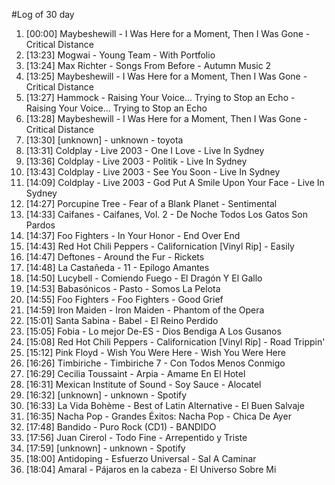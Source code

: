 #Log of 30 day

1. [00:00] Maybeshewill - I Was Here for a Moment, Then I Was Gone - Critical Distance
1. [13:23] Mogwai - Young Team - With Portfolio
1. [13:24] Max Richter - Songs From Before - Autumn Music 2
1. [13:25] Maybeshewill - I Was Here for a Moment, Then I Was Gone - Critical Distance
1. [13:27] Hammock - Raising Your Voice... Trying to Stop an Echo - Raising Your Voice... Trying to Stop an Echo
1. [13:28] Maybeshewill - I Was Here for a Moment, Then I Was Gone - Critical Distance
1. [13:30] [unknown] - unknown - toyota
1. [13:31] Coldplay - Live 2003 - One I Love - Live In Sydney
1. [13:36] Coldplay - Live 2003 - Politik - Live In Sydney
1. [13:43] Coldplay - Live 2003 - See You Soon - Live In Sydney
1. [14:09] Coldplay - Live 2003 - God Put A Smile Upon Your Face - Live In Sydney
1. [14:27] Porcupine Tree - Fear of a Blank Planet - Sentimental
1. [14:33] Caifanes - Caifanes, Vol. 2 - De Noche Todos Los Gatos Son Pardos
1. [14:37] Foo Fighters - In Your Honor - End Over End
1. [14:43] Red Hot Chili Peppers - Californication [Vinyl Rip] - Easily
1. [14:47] Deftones - Around the Fur - Rickets
1. [14:48] La Castañeda - 11 - Epílogo Amantes
1. [14:50] Lucybell - Comiendo Fuego - El Dragón Y El Gallo
1. [14:53] Babasónicos - Pasto - Somos La Pelota
1. [14:55] Foo Fighters - Foo Fighters - Good Grief
1. [14:59] Iron Maiden - Iron Maiden - Phantom of the Opera
1. [15:01] Santa Sabina - Babel - El Reino Perdido
1. [15:05] Fobia - Lo mejor De-ES - Dios Bendiga A Los Gusanos
1. [15:08] Red Hot Chili Peppers - Californication [Vinyl Rip] - Road Trippin'
1. [15:12] Pink Floyd - Wish You Were Here - Wish You Were Here
1. [16:26] Timbiriche - Timbiriche 7 - Con Todos Menos Conmigo
1. [16:29] Cecilia Toussaint - Arpia - Amame En El Hotel
1. [16:31] Mexican Institute of Sound - Soy Sauce - Alocatel
1. [16:32] [unknown] - unknown - Spotify
1. [16:33] La Vida Bohème - Best of Latin Alternative - El Buen Salvaje
1. [16:35] Nacha Pop - Grandes Éxitos: Nacha Pop - Chica De Ayer
1. [17:48] Bandido - Puro Rock (CD1) - BANDIDO
1. [17:56] Juan Cirerol - Todo Fine - Arrepentido y Triste
1. [17:59] [unknown] - unknown - Spotify
1. [18:00] Antidoping - Esfuerzo Universal - Sal A Caminar
1. [18:04] Amaral - Pájaros en la cabeza - El Universo Sobre Mi
